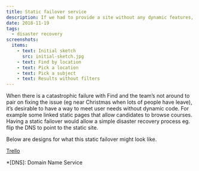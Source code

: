 ```yaml
---
title: Static failover service
description: If we had to provide a site without any dynamic features, how would it look
date: 2018-11-19
tags:
  - disaster recovery
screenshots:
  items:
    - text: Initial sketch
      src: initial-sketch.jpg
    - text: Find by location
    - text: Pick a location
    - text: Pick a subject
    - text: Results without filters
---
```


When there is a catastrophic failure with Find and the team’s not around to pair on fixing the issue (eg near Christmas when lots of people have leave), it’s desirable to have a way to meet user needs without dynamic code. For example some linked static pages that allow candidates to browse courses. Having a static failover would allow a simple disaster recovery process eg. flip the DNS to point to the static site.

Below are designs for what this static failover might look like.

[Trello](https://trello.com/c/3HzliBXo/705-design-static-failover-for-find)

*[DNS]: Domain Name Service
